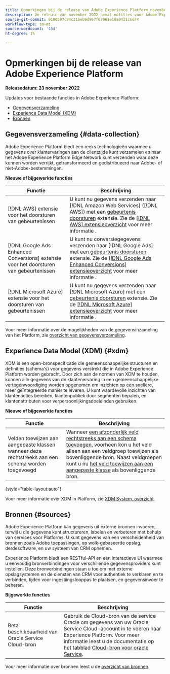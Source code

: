 ```yaml
---
title: Opmerkingen bij de release van Adobe Experience Platform november 2022
description: De release van november 2022 bevat notities voor Adobe Experience Platform.
source-git-commit: 9100597c94c21beb9d967f67061e18a9421c6674
workflow-type: tm+mt
source-wordcount: '454'
ht-degree: 1%

---
```


# Opmerkingen bij de release van Adobe Experience Platform

**Releasedatum: 23 november 2022**

Updates voor bestaande functies in Adobe Experience Platform:

- [Gegevensverzameling](#data-collection)
- [Experience Data Model (XDM)](#xdm)
- [Bronnen](#sources)

## Gegevensverzameling {#data-collection}

Adobe Experience Platform biedt een reeks technologieën waarmee u gegevens over klantervaringen aan de clientzijde kunt verzamelen en naar het Adobe Experience Platform Edge Network kunt verzenden waar deze kunnen worden verrijkt, getransformeerd en gedistribueerd naar Adobe- of niet-Adobe-bestemmingen.

**Nieuwe of bijgewerkte functies**

| Functie | Beschrijving |
| --- | --- |
| [!DNL AWS] extensie voor het doorsturen van gebeurtenissen | U kunt nu gegevens verzenden naar [!DNL Amazon Web Services] ([!DNL AWS]) met een [gebeurtenis doorsturen](../../tags/ui/event-forwarding/overview.md) extensie. Zie de [[!DNL AWS] extensieoverzicht](../../tags/extensions/web/aws/overview.md) voor meer informatie . |
| [!DNL Google Ads Enhanced Conversions] extensie voor het doorsturen van gebeurtenissen | U kunt nu conversiegegevens verzenden naar [!DNL Google Ads] met een [gebeurtenis doorsturen](../../tags/ui/event-forwarding/overview.md) extensie. Zie de [[!DNL Google Ads Enhanced Conversions] extensieoverzicht](../../tags/extensions/web/google-ads-enhanced-conversions/overview.md) voor meer informatie . |
| [!DNL Microsoft Azure] extensie voor het doorsturen van gebeurtenissen | U kunt nu gegevens verzenden naar [!DNL Microsoft Azure] met een [gebeurtenis doorsturen](../../tags/ui/event-forwarding/overview.md) extensie. Zie de [[!DNL Microsoft Azure] extensieoverzicht](../../tags/extensions/web/azure/overview.md) voor meer informatie . |

Voor meer informatie over de mogelijkheden van de gegevensinzameling van het Platform, zie [overzicht van gegevensverzameling](../../collection/home.md).

## Experience Data Model (XDM) {#xdm}

XDM is een open-bronspecificatie die gemeenschappelijke structuren en definities (schema&#39;s) voor gegevens verstrekt die in Adobe Experience Platform worden gebracht. Door zich aan de normen van XDM te houden, kunnen alle gegevens van de klantenervaring in een gemeenschappelijke vertegenwoordiging worden opgenomen om inzichten op een snellere, meer geïntegreerde manier te leveren. U kunt waardevolle inzichten van klantenacties bereiken, klantenpubliek door segmenten bepalen, en klantenattributen voor verpersoonlijkingsdoeleinden gebruiken.

**Nieuwe of bijgewerkte functies**

| Functie | Beschrijving |
| --- | --- |
| Velden toewijzen aan aangepaste klassen wanneer deze rechtstreeks aan een schema worden toegevoegd | Wanneer [een afzonderlijk veld rechtstreeks aan een schema toevoegen](../../xdm/ui/resources/schemas.md#add-individual-fields), voorheen kon u het veld alleen aan een veldgroep toewijzen als bovenliggende bron. Naast veldgroepen kunt u nu [het veld toewijzen aan een aangepaste klasse](../../xdm/ui/resources/schemas.md#add-to-class) als bovenliggende bron. |

{style=&quot;table-layout:auto&quot;}

Voor meer informatie over XDM in Platform, zie [XDM System, overzicht](../../xdm/home.md).

## Bronnen {#sources}

Adobe Experience Platform kan gegevens uit externe bronnen invoeren, terwijl u die gegevens kunt structureren, labelen en verbeteren met behulp van services voor Platforms. U kunt gegevens van een verscheidenheid van bronnen zoals Adobe toepassingen, op wolk-gebaseerde opslag, derdesoftware, en uw systeem van CRM opnemen.

Experience Platform biedt een RESTful-API en een interactieve UI waarmee u eenvoudig bronverbindingen voor verschillende gegevensproviders kunt instellen. Deze bronverbindingen staan u toe om met externe opslagsystemen en de diensten van CRM voor authentiek te verklaren en te verbinden, tijden voor ingestiingslooppas te plaatsen, en gegevensinvoer te beheren.

**Bijgewerkte functies**

| Functie | Beschrijving |
| --- | --- | 
| Beta beschikbaarheid van Oracle Service Cloud-bron | Gebruik de Cloud-bron van de service Oracle om gegevens van uw Oracle Service Cloud-account in te voeren naar Experience Platform. Voor meer informatie leest u de documentatie op het tabblad [Cloud-bron voor oracle Service](../../sources/connectors/customer-success/oracle-service-cloud.md). |

Voor meer informatie over bronnen leest u de [overzicht van bronnen](../../sources/home.md).